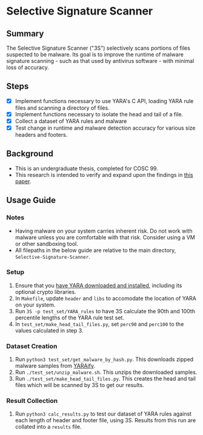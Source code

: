 # Selective Signature Scanner
## Summary
The Selective Signature Scanner ("3S") selectively scans portions of files suspected to be malware. Its goal is to improve the runtime of malware signature scanning - such as that used by antivirus software - with minimal loss of accuracy.

## Steps
- [x] Implement functions necessary to use YARA's C API, loading YARA rule files and scanning a directory of files.
- [x] Implement functions necessary to isolate the head and tail of a file.
- [x] Collect a dataset of YARA rules and malware
- [x] Test change in runtime and malware detection accuracy for various size headers and footers.

## Background
* This is an undergraduate thesis, completed for COSC 99.
* This research is intended to verify and expand upon the findings in [this paper](https://doi.org/10.1088/1742-6596/2131/2/022086).

## Usage Guide
### Notes
* Having malware on your system carries inherent risk. Do not work with malware unless you are comfortable with that risk. Consider using a VM or other sandboxing tool.
* All filepaths in the below guide are relative to the main directory, `Selective-Signature-Scanner`.

### Setup 
1. Ensure that you [have YARA downloaded and installed](https://yara.readthedocs.io/en/stable/gettingstarted.html), including its optional crypto libraries.
2. In `Makefile`, update `header` and `libs` to accomodate the location of YARA on your system.
3. Run `3S -p test_set/YARA_rules` to have 3S calculate the 90th and 100th percentile lengths of the YARA rule test set.
4. In `test_set/make_head_tail_files.py`, set `perc90` and `perc100` to the values calculated in step 3.

### Dataset Creation
1. Run `python3 test_set/get_malware_by_hash.py`. This downloads zipped malware samples from [YARAify](https://yaraify.abuse.ch/).
2. Run `./test_set/unzip_malware.sh`. This unzips the downloaded samples.
3. Run `./test_set/make_head_tail_files.py`. This creates the head and tail files which will be scanned by 3S to get our results.

### Result Collection
1. Run `python3 calc_results.py` to test our dataset of YARA rules against each length of header and footer file, using 3S. Results from this run are collated into a `results` file.
